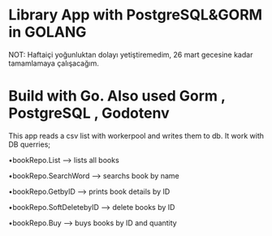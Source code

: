 # Library App with PostgreSQL&GORM in GOLANG
NOT: Haftaiçi yoğunluktan dolayı yetiştiremedim, 26 mart gecesine kadar tamamlamaya çalışacağım.

# Build with Go. Also used Gorm , PostgreSQL , Godotenv

This app reads a csv list with workerpool and writes them to db. It work with DB querries;

•bookRepo.List --> lists all books

•bookRepo.SearchWord --> searchs book by name

•bookRepo.GetbyID --> prints book details by ID

•bookRepo.SoftDeletebyID --> delete books by ID

•bookRepo.Buy --> buys books by ID and quantity

